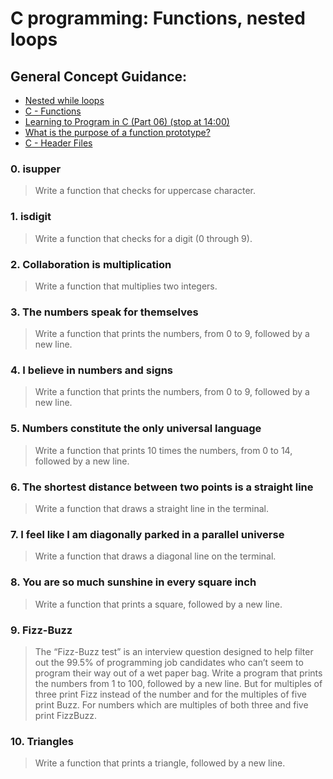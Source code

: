 # C programming: Functions, nested loops
## General Concept Guidance:
* [Nested while loops](https://www.youtube.com/watch?v=Z3iGeQ1gIss)
* [C - Functions](http://www.tutorialspoint.com/cprogramming/c_functions.htm)
* [Learning to Program in C (Part 06) (stop at 14:00)](https://www.youtube.com/watch?v=qMlnFwYdqIw)
* [What is the purpose of a function prototype?](https://www.geeksforgeeks.org/what-is-the-purpose-of-a-function-prototype/)
* [C - Header Files](https://www.tutorialspoint.com/cprogramming/c_header_files.htm)
### 0. isupper
> Write a function that checks for uppercase character.
### 1. isdigit
> Write a function that checks for a digit (0 through 9).
### 2. Collaboration is multiplication
> Write a function that multiplies two integers.
### 3. The numbers speak for themselves
> Write a function that prints the numbers, from 0 to 9, followed by a new line.
### 4. I believe in numbers and signs
> Write a function that prints the numbers, from 0 to 9, followed by a new line.
### 5. Numbers constitute the only universal language
> Write a function that prints 10 times the numbers, from 0 to 14, followed by a new line.
### 6. The shortest distance between two points is a straight line
> Write a function that draws a straight line in the terminal.
### 7. I feel like I am diagonally parked in a parallel universe
> Write a function that draws a diagonal line on the terminal.
### 8. You are so much sunshine in every square inch
> Write a function that prints a square, followed by a new line.
### 9. Fizz-Buzz
> The “Fizz-Buzz test” is an interview question designed to help filter out the 99.5% of programming job candidates who can’t seem to program their way out of a wet paper bag.
> Write a program that prints the numbers from 1 to 100, followed by a new line. But for multiples of three print Fizz instead of the number and for the multiples of five print Buzz. For numbers which are multiples of both three and five print FizzBuzz.
### 10. Triangles
> Write a function that prints a triangle, followed by a new line.